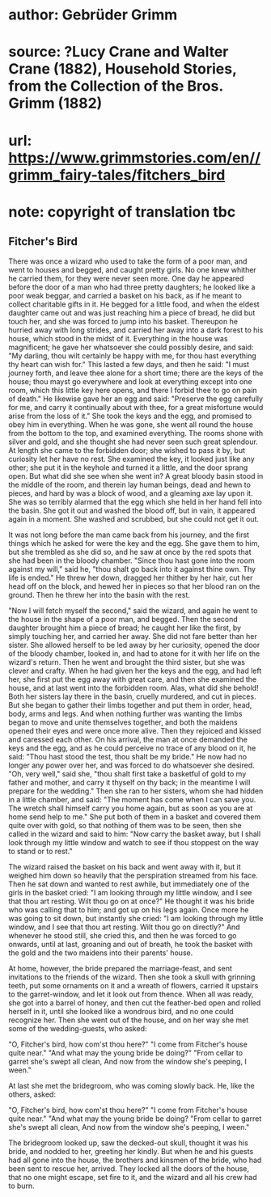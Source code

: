 # author: Gebrüder Grimm
# source: ?Lucy Crane and Walter Crane (1882), Household Stories, from the Collection of the Bros. Grimm (1882)
# url: https://www.grimmstories.com/en//grimm_fairy-tales/fitchers_bird
# note: copyright of translation tbc

## Fitcher's Bird 

There was once a wizard who used to take the form of a poor man, and
went to houses and begged, and caught pretty girls. No one knew whither
he carried them, for they were never seen more. One day he appeared
before the door of a man who had three pretty daughters; he looked like
a poor weak beggar, and carried a basket on his back, as if he meant to
collect charitable gifts in it. He begged for a little food, and when
the eldest daughter came out and was just reaching him a piece of bread,
he did but touch her, and she was forced to jump into his basket.
Thereupon he hurried away with long strides, and carried her away into a
dark forest to his house, which stood in the midst of it. Everything in
the house was magnificent; he gave her whatsoever she could possibly
desire, and said: "My darling, thou wilt certainly be happy with me,
for thou hast everything thy heart can wish for." This lasted a few
days, and then he said: "I must journey forth, and leave thee alone for
a short time; there are the keys of the house; thou mayst go everywhere
and look at everything except into one room, which this little key here
opens, and there I forbid thee to go on pain of death." He likewise
gave her an egg and said: "Preserve the egg carefully for me, and carry
it continually about with thee, for a great misfortune would arise from
the loss of it." She took the keys and the egg, and promised to obey
him in everything. When he was gone, she went all round the house from
the bottom to the top, and examined everything. The rooms shone with
silver and gold, and she thought she had never seen such great
splendour. At length she came to the forbidden door; she wished to pass
it by, but curiosity let her have no rest. She examined the key, it
looked just like any other; she put it in the keyhole and turned it a
little, and the door sprang open. But what did she see when she went in?
A great bloody basin stood in the middle of the room, and therein lay
human beings, dead and hewn to pieces, and hard by was a block of wood,
and a gleaming axe lay upon it. She was so terribly alarmed that the egg
which she held in her hand fell into the basin. She got it out and
washed the blood off, but in vain, it appeared again in a moment. She
washed and scrubbed, but she could not get it out.

It was not long before the man came back from his journey, and the first
things which he asked for were the key and the egg. She gave them to
him, but she trembled as she did so, and he saw at once by the red spots
that she had been in the bloody chamber. "Since thou hast gone into the
room against my will," said he, "thou shalt go back into it against
thine own. Thy life is ended." He threw her down, dragged her thither
by her hair, cut her head off on the block, and hewed her in pieces so
that her blood ran on the ground. Then he threw her into the basin with
the rest.

"Now I will fetch myself the second," said the wizard, and again he
went to the house in the shape of a poor man, and begged. Then the
second daughter brought him a piece of bread; he caught her like the
first, by simply touching her, and carried her away. She did not fare
better than her sister. She allowed herself to be led away by her
curiosity, opened the door of the bloody chamber, looked in, and had to
atone for it with her life on the wizard's return. Then he went and
brought the third sister, but she was clever and crafty. When he had
given her the keys and the egg, and had left her, she first put the egg
away with great care, and then she examined the house, and at last went
into the forbidden room. Alas, what did she behold! Both her sisters lay
there in the basin, cruelly murdered, and cut in pieces. But she began
to gather their limbs together and put them in order, head, body, arms
and legs. And when nothing further was wanting the limbs began to move
and unite themselves together, and both the maidens opened their eyes
and were once more alive. Then they rejoiced and kissed and caressed
each other. On his arrival, the man at once demanded the keys and the
egg, and as he could perceive no trace of any blood on it, he said:
"Thou hast stood the test, thou shalt be my bride." He now had no
longer any power over her, and was forced to do whatsoever she desired.
"Oh, very well," said she, "thou shalt first take a basketful of gold
to my father and mother, and carry it thyself on thy back; in the
meantime I will prepare for the wedding." Then she ran to her sisters,
whom she had hidden in a little chamber, and said: "The moment has come
when I can save you. The wretch shall himself carry you home again, but
as soon as you are at home send help to me." She put both of them in a
basket and covered them quite over with gold, so that nothing of them
was to be seen, then she called in the wizard and said to him: "Now
carry the basket away, but I shall look through my little window and
watch to see if thou stoppest on the way to stand or to rest."

The wizard raised the basket on his back and went away with it, but it
weighed him down so heavily that the perspiration streamed from his
face. Then he sat down and wanted to rest awhile, but immediately one of
the girls in the basket cried: "I am looking through my little window,
and I see that thou art resting. Wilt thou go on at once?" He thought
it was his bride who was calling that to him; and got up on his legs
again. Once more he was going to sit down, but instantly she cried: "I
am looking through my little window, and I see that thou art resting.
Wilt thou go on directly?" And whenever he stood still, she cried this,
and then he was forced to go onwards, until at last, groaning and out of
breath, he took the basket with the gold and the two maidens into their
parents' house.

At home, however, the bride prepared the marriage-feast, and sent
invitations to the friends of the wizard. Then she took a skull with
grinning teeth, put some ornaments on it and a wreath of flowers,
carried it upstairs to the garret-window, and let it look out from
thence. When all was ready, she got into a barrel of honey, and then cut
the feather-bed open and rolled herself in it, until she looked like a
wondrous bird, and no one could recognize her. Then she went out of the
house, and on her way she met some of the wedding-guests, who asked:

"O, Fitcher's bird, how com'st thou here?"
"I come from Fitcher's house quite near."
"And what may the young bride be doing?"
"From cellar to garret she's swept all clean,
And now from the window she's peeping, I ween."

At last she met the bridegroom, who was coming slowly back. He, like the
others, asked:

"O, Fitcher's bird, how com'st thou here?"
"I come from Fitcher's house quite near."
"And what may the young bride be doing?
"From cellar to garret she's swept all clean,
And now from the window she's peeping, I ween."

The bridegroom looked up, saw the decked-out skull, thought it was his
bride, and nodded to her, greeting her kindly. But when he and his
guests had all gone into the house, the brothers and kinsmen of the
bride, who had been sent to rescue her, arrived. They locked all the
doors of the house, that no one might escape, set fire to it, and the
wizard and all his crew had to burn.

